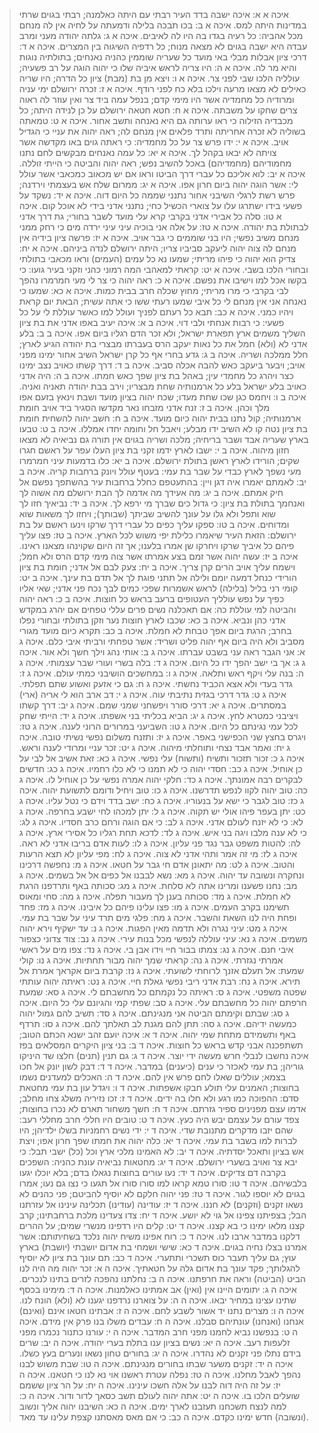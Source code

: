 > איכה א א: איכה ישבה בדד העיר רבתי עם היתה כאלמנה; רבתי בגוים שרתי במדינות היתה למס.
> איכה א ב: בכו תבכה בלילה ודמעתה על לחיה אין לה מנחם מכל אהביה:  כל רעיה בגדו בה היו לה לאיבים.
> איכה א ג: גלתה יהודה מעני ומרב עבדה היא ישבה בגוים לא מצאה מנוח; כל רדפיה השיגוה בין המצרים.
> איכה א ד: דרכי ציון אבלות מבלי באי מועד כל שעריה שוממין כהניה נאנחים; בתולתיה נוגות והיא מר לה.
> איכה א ה: היו צריה לראש איביה שלו כי יהוה הוגה על רב פשעיה; עולליה הלכו שבי לפני צר.
> איכה א ו: ויצא מן בת (מבת) ציון כל הדרה; היו שריה כאילים לא מצאו מרעה וילכו בלא כח לפני רודף.
> איכה א ז: זכרה ירושלם ימי עניה ומרודיה כל מחמדיה אשר היו מימי קדם; בנפל עמה ביד צר ואין עוזר לה ראוה צרים שחקו על משבתה.
> איכה א ח: חטא חטאה ירושלם על כן לנידה היתה; כל מכבדיה הזילוה כי ראו ערותה גם היא נאנחה ותשב אחור.
> איכה א ט: טמאתה בשוליה לא זכרה אחריתה ותרד פלאים אין מנחם לה; ראה יהוה את עניי כי הגדיל אויב.
> איכה א י: ידו פרש צר על כל מחמדיה:  כי ראתה גוים באו מקדשה אשר צויתה לא יבאו בקהל לך.
> איכה א יא: כל עמה נאנחים מבקשים לחם נתנו מחמודיהם (מחמדיהם) באכל להשיב נפש; ראה יהוה והביטה כי הייתי זוללה.
> איכה א יב: לוא אליכם כל עברי דרך הביטו וראו אם יש מכאוב כמכאבי אשר עולל לי:  אשר הוגה יהוה ביום חרון אפו.
> איכה א יג: ממרום שלח אש בעצמתי וירדנה; פרש רשת לרגלי השיבני אחור נתנני שממה כל היום דוה.
> איכה א יד: נשקד על פשעי בידו ישתרגו עלו על צוארי הכשיל כחי; נתנני אדני בידי לא אוכל קום.
> איכה א טו: סלה כל אבירי אדני בקרבי קרא עלי מועד לשבר בחורי; גת דרך אדני לבתולת בת יהודה.
> איכה א טז: על אלה אני בוכיה עיני עיני ירדה מים כי רחק ממני מנחם משיב נפשי; היו בני שוממים כי גבר אויב.
> איכה א יז: פרשה ציון בידיה אין מנחם לה צוה יהוה ליעקב סביביו צריו; היתה ירושלם לנדה ביניהם.
> איכה א יח: צדיק הוא יהוה כי פיהו מריתי; שמעו נא כל עמים (העמים) וראו מכאבי בתולתי ובחורי הלכו בשבי.
> איכה א יט: קראתי למאהבי המה רמוני כהני וזקני בעיר גועו:  כי בקשו אכל למו וישיבו את נפשם.
> איכה א כ: ראה יהוה כי צר לי מעי חמרמרו נהפך לבי בקרבי כי מרו מריתי; מחוץ שכלה חרב בבית כמות.
> איכה א כא: שמעו כי נאנחה אני אין מנחם לי כל איבי שמעו רעתי ששו כי אתה עשית; הבאת יום קראת ויהיו כמני.
> איכה א כב: תבא כל רעתם לפניך ועולל למו כאשר עוללת לי על כל פשעי:  כי רבות אנחתי ולבי דוי.
> איכה ב א: איכה יעיב באפו אדני את בת ציון השליך משמים ארץ תפארת ישראל; ולא זכר הדם רגליו ביום אפו.
> איכה ב ב: בלע אדני לא (ולא) חמל את כל נאות יעקב הרס בעברתו מבצרי בת יהודה הגיע לארץ; חלל ממלכה ושריה.
> איכה ב ג: גדע בחרי אף כל קרן ישראל השיב אחור ימינו מפני אויב; ויבער ביעקב כאש להבה אכלה סביב.
> איכה ב ד: דרך קשתו כאויב נצב ימינו כצר ויהרג כל מחמדי עין; באהל בת ציון שפך כאש חמתו.
> איכה ב ה: היה אדני כאויב בלע ישראל בלע כל ארמנותיה שחת מבצריו; וירב בבת יהודה תאניה ואניה.
> איכה ב ו: ויחמס כגן שכו שחת מעדו; שכח יהוה בציון מועד ושבת וינאץ בזעם אפו מלך וכהן.
> איכה ב ז: זנח אדני מזבחו נאר מקדשו הסגיר ביד אויב חומת ארמנותיה; קול נתנו בבית יהוה כיום מועד.
> איכה ב ח: חשב יהוה להשחית חומת בת ציון נטה קו לא השיב ידו מבלע; ויאבל חל וחומה יחדו אמללו.
> איכה ב ט: טבעו בארץ שעריה אבד ושבר בריחיה; מלכה ושריה בגוים אין תורה גם נביאיה לא מצאו חזון מיהוה.
> איכה ב י: ישבו לארץ ידמו זקני בת ציון העלו עפר על ראשם חגרו שקים; הורידו לארץ ראשן בתולת ירושלם.
> איכה ב יא: כלו בדמעות עיני חמרמרו מעי נשפך לארץ כבדי על שבר בת עמי:  בעטף עולל ויונק ברחבות קריה.
> איכה ב יב: לאמתם יאמרו איה דגן ויין:  בהתעטפם כחלל ברחבות עיר בהשתפך נפשם אל חיק אמתם.
> איכה ב יג: מה אעידך מה אדמה לך הבת ירושלם מה אשוה לך ואנחמך בתולת בת ציון:  כי גדול כים שברך מי ירפא לך.
> איכה ב יד: נביאיך חזו לך שוא ותפל ולא גלו על עונך להשיב שביתך (שבותך); ויחזו לך משאות שוא ומדוחים.
> איכה ב טו: ספקו עליך כפים כל עברי דרך שרקו וינעו ראשם על בת ירושלם:  הזאת העיר שיאמרו כלילת יפי משוש לכל הארץ.
> איכה ב טז: פצו עליך פיהם כל איביך שרקו ויחרקו שן אמרו בלענו; אך זה היום שקוינהו מצאנו ראינו.
> איכה ב יז: עשה יהוה אשר זמם בצע אמרתו אשר צוה מימי קדם הרס ולא חמל; וישמח עליך אויב הרים קרן צריך.
> איכה ב יח: צעק לבם אל אדני; חומת בת ציון הורידי כנחל דמעה יומם ולילה אל תתני פוגת לך אל תדם בת עינך.
> איכה ב יט: קומי רני בליל (בלילה) לראש אשמרות שפכי כמים לבך נכח פני אדני; שאי אליו כפיך על נפש עולליך העטופים ברעב בראש כל חוצות.
> איכה ב כ: ראה יהוה והביטה למי עוללת כה:  אם תאכלנה נשים פרים עללי טפחים אם יהרג במקדש אדני כהן ונביא.
> איכה ב כא: שכבו לארץ חוצות נער וזקן בתולתי ובחורי נפלו בחרב; הרגת ביום אפך טבחת לא חמלת.
> איכה ב כב: תקרא כיום מועד מגורי מסביב ולא היה ביום אף יהוה פליט ושריד:  אשר טפחתי ורביתי איבי כלם.
> איכה ג א: אני הגבר ראה עני בשבט עברתו.
> איכה ג ב: אותי נהג וילך חשך ולא אור.
> איכה ג ג: אך בי ישב יהפך ידו כל היום.
> איכה ג ד: בלה בשרי ועורי שבר עצמותי.
> איכה ג ה: בנה עלי ויקף ראש ותלאה.
> איכה ג ו: במחשכים הושיבני כמתי עולם.
> איכה ג ז: גדר בעדי ולא אצא הכביד נחשתי.
> איכה ג ח: גם כי אזעק ואשוע שתם תפלתי.
> איכה ג ט: גדר דרכי בגזית נתיבתי עוה.
> איכה ג י: דב ארב הוא לי אריה (ארי) במסתרים.
> איכה ג יא: דרכי סורר ויפשחני שמני שמם.
> איכה ג יב: דרך קשתו ויציבני כמטרא לחץ.
> איכה ג יג: הביא בכליתי בני אשפתו.
> איכה ג יד: הייתי שחק לכל עמי נגינתם כל היום.
> איכה ג טו: השביעני במרורים הרוני לענה.
> איכה ג טז: ויגרס בחצץ שני הכפישני באפר.
> איכה ג יז: ותזנח משלום נפשי נשיתי טובה.
> איכה ג יח: ואמר אבד נצחי ותוחלתי מיהוה.
> איכה ג יט: זכר עניי ומרודי לענה וראש.
> איכה ג כ: זכור תזכור ותשיח (ותשוח) עלי נפשי.
> איכה ג כא: זאת אשיב אל לבי על כן אוחיל.
> איכה ג כב: חסדי יהוה כי לא תמנו כי לא כלו רחמיו.
> איכה ג כג: חדשים לבקרים רבה אמונתך.
> איכה ג כד: חלקי יהוה אמרה נפשי על כן אוחיל לו.
> איכה ג כה: טוב יהוה לקוו לנפש תדרשנו.
> איכה ג כו: טוב ויחיל ודומם לתשועת יהוה.
> איכה ג כז: טוב לגבר כי ישא על בנעוריו.
> איכה ג כח: ישב בדד וידם כי נטל עליו.
> איכה ג כט: יתן בעפר פיהו אולי יש תקוה.
> איכה ג ל: יתן למכהו לחי ישבע בחרפה.
> איכה ג לא: כי לא יזנח לעולם אדני.
> איכה ג לב: כי אם הוגה ורחם כרב חסדיו.
> איכה ג לג: כי לא ענה מלבו ויגה בני איש.
> איכה ג לד: לדכא תחת רגליו כל אסירי ארץ.
> איכה ג לה: להטות משפט גבר נגד פני עליון.
> איכה ג לו: לעות אדם בריבו אדני לא ראה.
> איכה ג לז: מי זה אמר ותהי אדני לא צוה.
> איכה ג לח: מפי עליון לא תצא הרעות והטוב.
> איכה ג לט: מה יתאונן אדם חי גבר על חטאו.
> איכה ג מ: נחפשה דרכינו ונחקרה ונשובה עד יהוה.
> איכה ג מא: נשא לבבנו אל כפים אל אל בשמים.
> איכה ג מב: נחנו פשענו ומרינו אתה לא סלחת.
> איכה ג מג: סכותה באף ותרדפנו הרגת לא חמלת.
> איכה ג מד: סכותה בענן לך מעבור תפלה.
> איכה ג מה: סחי ומאוס תשימנו בקרב העמים.
> איכה ג מו: פצו עלינו פיהם כל איבינו.
> איכה ג מז: פחד ופחת היה לנו השאת והשבר.
> איכה ג מח: פלגי מים תרד עיני על שבר בת עמי.
> איכה ג מט: עיני נגרה ולא תדמה מאין הפגות.
> איכה ג נ: עד ישקיף וירא יהוה משמים.
> איכה ג נא: עיני עוללה לנפשי מכל בנות עירי.
> איכה ג נב: צוד צדוני כצפור איבי חנם.
> איכה ג נג: צמתו בבור חיי וידו אבן בי.
> איכה ג נד: צפו מים על ראשי אמרתי נגזרתי.
> איכה ג נה: קראתי שמך יהוה מבור תחתיות.
> איכה ג נו: קולי שמעת:  אל תעלם אזנך לרוחתי לשועתי.
> איכה ג נז: קרבת ביום אקראך אמרת אל תירא.
> איכה ג נח: רבת אדני ריבי נפשי גאלת חיי.
> איכה ג נט: ראיתה יהוה עותתי שפטה משפטי.
> איכה ג ס: ראיתה כל נקמתם כל מחשבתם לי.
> איכה ג סא: שמעת חרפתם יהוה כל מחשבתם עלי.
> איכה ג סב: שפתי קמי והגיונם עלי כל היום.
> איכה ג סג: שבתם וקימתם הביטה אני מנגינתם.
> איכה ג סד: תשיב להם גמול יהוה כמעשה ידיהם.
> איכה ג סה: תתן להם מגנת לב תאלתך להם.
> איכה ג סו: תרדף באף ותשמידם מתחת שמי יהוה.
> איכה ד א: איכה יועם זהב ישנא הכתם הטוב; תשתפכנה אבני קדש בראש כל חוצות.
> איכה ד ב: בני ציון היקרים המסלאים בפז איכה נחשבו לנבלי חרש מעשה ידי יוצר.
> איכה ד ג: גם תנין (תנים) חלצו שד היניקו גוריהן; בת עמי לאכזר כי ענים (כיענים) במדבר.
> איכה ד ד: דבק לשון יונק אל חכו בצמא; עוללים שאלו לחם פרש אין להם.
> איכה ד ה: האכלים למעדנים נשמו בחוצות; האמנים עלי תולע חבקו אשפתות.
> איכה ד ו: ויגדל עון בת עמי מחטאת סדם:  ההפוכה כמו רגע ולא חלו בה ידים.
> איכה ד ז: זכו נזיריה משלג צחו מחלב; אדמו עצם מפנינים ספיר גזרתם.
> איכה ד ח: חשך משחור תארם לא נכרו בחוצות; צפד עורם על עצמם יבש היה כעץ.
> איכה ד ט: טובים היו חללי חרב מחללי רעב:  שהם יזבו מדקרים מתנובת שדי.
> איכה ד י: ידי נשים רחמניות בשלו ילדיהן; היו לברות למו בשבר בת עמי.
> איכה ד יא: כלה יהוה את חמתו שפך חרון אפו; ויצת אש בציון ותאכל יסדתיה.
> איכה ד יב: לא האמינו מלכי ארץ וכל (כל) ישבי תבל:  כי יבא צר ואויב בשערי ירושלם.
> איכה ד יג: מחטאות נביאיה עונת כהניה:  השפכים בקרבה דם צדיקים.
> איכה ד יד: נעו עורים בחוצות נגאלו בדם; בלא יוכלו יגעו בלבשיהם.
> איכה ד טו: סורו טמא קראו למו סורו סורו אל תגעו כי נצו גם נעו; אמרו בגוים לא יוספו לגור.
> איכה ד טז: פני יהוה חלקם לא יוסיף להביטם; פני כהנים לא נשאו זקנים (וזקנים) לא חננו.
> איכה ד יז: עודינה (עודינו) תכלינה עינינו אל עזרתנו הבל; בצפיתנו צפינו אל גוי לא יושע.
> איכה ד יח: צדו צעדינו מלכת ברחבתינו; קרב קצנו מלאו ימינו כי בא קצנו.
> איכה ד יט: קלים היו רדפינו מנשרי שמים; על ההרים דלקנו במדבר ארבו לנו.
> איכה ד כ: רוח אפינו משיח יהוה נלכד בשחיתותם:  אשר אמרנו בצלו נחיה בגוים.
> איכה ד כא: שישי ושמחי בת אדום יושבתי (יושבת) בארץ עוץ; גם עליך תעבר כוס תשכרי ותתערי.
> איכה ד כב: תם עונך בת ציון לא יוסיף להגלותך; פקד עונך בת אדום גלה על חטאתיך.
> איכה ה א: זכר יהוה מה היה לנו הביט (הביטה) וראה את חרפתנו.
> איכה ה ב: נחלתנו נהפכה לזרים בתינו לנכרים.
> איכה ה ג: יתומים היינו אין (ואין) אב אמתינו כאלמנות.
> איכה ה ד: מימינו בכסף שתינו עצינו במחיר יבאו.
> איכה ה ה: על צוארנו נרדפנו יגענו לא (ולא) הונח לנו.
> איכה ה ו: מצרים נתנו יד אשור לשבע לחם.
> איכה ה ז: אבתינו חטאו אינם (ואינם) אנחנו (ואנחנו) עונתיהם סבלנו.
> איכה ה ח: עבדים משלו בנו פרק אין מידם.
> איכה ה ט: בנפשנו נביא לחמנו מפני חרב המדבר.
> איכה ה י: עורנו כתנור נכמרו מפני זלעפות רעב.
> איכה ה יא: נשים בציון ענו בתלת בערי יהודה.
> איכה ה יב: שרים בידם נתלו פני זקנים לא נהדרו.
> איכה ה יג: בחורים טחון נשאו ונערים בעץ כשלו.
> איכה ה יד: זקנים משער שבתו בחורים מנגינתם.
> איכה ה טו: שבת משוש לבנו נהפך לאבל מחלנו.
> איכה ה טז: נפלה עטרת ראשנו אוי נא לנו כי חטאנו.
> איכה ה יז: על זה היה דוה לבנו על אלה חשכו עינינו.
> איכה ה יח: על הר ציון ששמם שועלים הלכו בו.
> איכה ה יט: אתה יהוה לעולם תשב כסאך לדור ודור.
> איכה ה כ: למה לנצח תשכחנו תעזבנו לארך ימים.
> איכה ה כא: השיבנו יהוה אליך ונשוב (ונשובה) חדש ימינו כקדם.
> איכה ה כב: כי אם מאס מאסתנו קצפת עלינו עד מאד.
